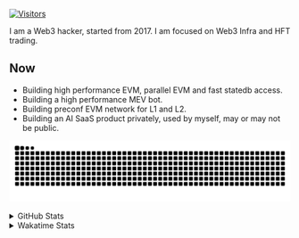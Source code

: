 <!-- markdownlint-disable MD041 MD010 MD033 -->
[![Visitors](https://api.visitorbadge.io/api/daily?path=Akagi201%2FAkagi201&label=Visitors%20Today&countColor=%2337d67a)](https://visitorbadge.io/status?path=Akagi201%2FAkagi201)

I am a Web3 hacker, started from 2017. I am focused on Web3 Infra and HFT trading.

## Now

* Building high performance EVM, parallel EVM and fast statedb access.
* Building a high performance MEV bot.
* Building preconf EVM network for L1 and L2.
* Building an AI SaaS product privately, used by myself, may or may not be public.

[![github contribution grid snake animation](https://raw.githubusercontent.com/Akagi201/Akagi201/output/github-contribution-grid-snake.svg#gh-light-mode-only)](https://github.com/Akagi201)

<details>
<summary>GitHub Stats</summary>
  <a href="https://github.com/Akagi201"><img alt="Profile Detail" src="https://raw.githubusercontent.com/Akagi201/Akagi201/master/profile-summary-card-output/dracula/0-profile-details.svg" /></a>
  <a href="https://github.com/Akagi201"><img alt="Github Stats" src="https://raw.githubusercontent.com/Akagi201/Akagi201/master/profile-summary-card-output/dracula/3-stats.svg" /></a>
  <a href="https://github.com/Akagi201"><img alt="Lang By Commits" src="https://raw.githubusercontent.com/Akagi201/Akagi201/master/profile-summary-card-output/dracula/2-most-commit-language.svg" /></a>
</details>

<details>
<summary>Wakatime Stats</summary>
<br>

<!--START_SECTION:waka-->

```txt
From: 07 September 2024 - To: 14 September 2024

Total Time: 52 hrs 23 mins

Other        43 hrs 51 mins  █████████████████████░░░░   83.71 %
Rust         3 hrs 53 mins   ██░░░░░░░░░░░░░░░░░░░░░░░   07.42 %
Go           1 hr 44 mins    █░░░░░░░░░░░░░░░░░░░░░░░░   03.34 %
TOML         49 mins         ▒░░░░░░░░░░░░░░░░░░░░░░░░   01.56 %
sh           43 mins         ▒░░░░░░░░░░░░░░░░░░░░░░░░   01.39 %
Bash         40 mins         ▒░░░░░░░░░░░░░░░░░░░░░░░░   01.29 %
INI          19 mins         ░░░░░░░░░░░░░░░░░░░░░░░░░   00.61 %
Markdown     12 mins         ░░░░░░░░░░░░░░░░░░░░░░░░░   00.41 %
YAML         5 mins          ░░░░░░░░░░░░░░░░░░░░░░░░░   00.19 %
Docker       1 min           ░░░░░░░░░░░░░░░░░░░░░░░░░   00.06 %
```

<!--END_SECTION:waka-->

</details>

